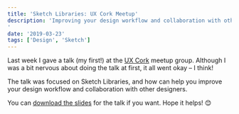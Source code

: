 ```yaml
---
title: 'Sketch Libraries: UX Cork Meetup'
description: 'Improving your design workflow and collaboration with other designers.
'
date: '2019-03-23'
tags: ['Design', 'Sketch']
---
```


Last week I gave a talk (my first!) at the [UX Cork](https://www.meetup.com/UX-Cork/) meetup group. Although I was a bit nervous about doing the talk at first, it all went okay – I think!

The talk was focused on Sketch Libraries, and how can help you improve your design workflow and collaboration with other designers.

You can [download the slides](https://cloudup.com/ckuvbdbBBCT) for the talk if you want. Hope it helps! 😊



